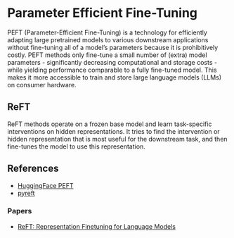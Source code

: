 # Parameter Efficient Fine-Tuning

PEFT (Parameter-Efficient Fine-Tuning) is a technology for efficiently adapting large pretrained models to various downstream applications without fine-tuning all of a model’s parameters because it is prohibitively costly.
PEFT methods only fine-tune a small number of (extra) model parameters - significantly decreasing computational and storage costs - while yielding performance comparable to a fully fine-tuned model.
This makes it more accessible to train and store large language models (LLMs) on consumer hardware.

## ReFT

ReFT methods operate on a frozen base model and learn task-specific interventions on hidden representations.
It tries to find the intervention or hidden representation that is most useful for the downstream task, and then fine-tunes the model to use this representation.

## References

- [HuggingFace PEFT](https://huggingface.co/docs/peft/en/index)
- [pyreft](https://github.com/stanfordnlp/pyreft)

### Papers

- [ReFT: Representation Finetuning for Language Models](https://arxiv.org/abs/2404.03592)
